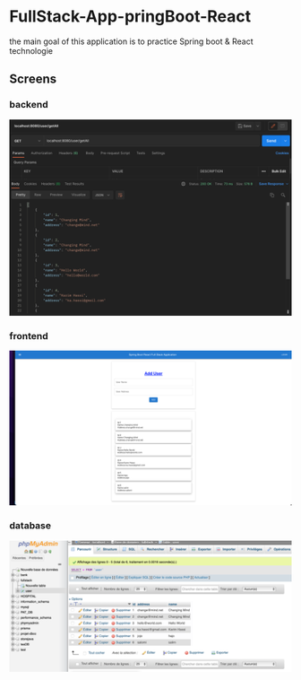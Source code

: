 # FullStack-App-pringBoot-React

the main goal of this application is to practice Spring boot & React technologie

## Screens
### backend
![](./cap2.png)
### frontend
![](./cap.png)
### database
![](./cap3.png)


